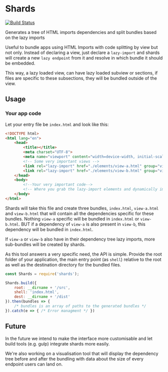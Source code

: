 # Shards

[![Build Status](https://travis-ci.org/paulvarache/shards.svg?branch=master)](https://travis-ci.org/paulvarache/shards)

Generates a tree of HTML imports dependencies and split bundles based on the lazy imports

Useful to bundle apps using HTML Imports with code splitting by view but not only. Instead of declaring a view, just declare a `lazy-import` and shards will create a new `lazy endpoint` from it and resolve in which bundle it should be embedded.

This way, a lazy loaded view, can have lazy loaded subview or sections, if files are specific to these subsections, they will be bundled outside of the view.

## Usage

### Your app code

Let your entry file be `index.html` and look like this:

```html
<!DOCTYPE html>
<html lang="en">
    <head>
        <title></title>
        <meta charset="UTF-8">
        <meta name="viewport" content="width=device-width, initial-scale=1">
        <!-- Some very important views -->
        <link rel="lazy-import" href="./elements/view-a.html" group="view-a">
        <link rel="lazy-import" href="./elements/view-b.html" group="view-b">
    </head>
    <body>
        <!--Your very important code-->
        <!-- Where you grab the lazy-import elements and dynamically import the one needed right now -->
    </body>
</html>
```

Shards will take this file and create three bundles, `index.html`, `view-a.html` and `view-b.html` that will contain all the dependencies specific for these bundles. Nothing `view-a` specific will be bundled in `index.html` or `view-b.html`. BUT if a dependency of `view-a` is also present in `view-b`, this dependency will be bundled in `index.html`.

If `view-a` or `view-b` also have in their dependency tree lazy imports, more sub-bundles will be created by shards.

As this tool answers a very specific need, the API is simple. Provide the root folder of your application, the main entry point (as `shell`) relative to the root as well as the destination directory for the bundled files.

```js
const Shards = require('shards');

Shards.build({
    root: __dirname + '/src',
    shell: 'index.html',
    dest: __dirname + '/dist'
}).then(bundles => {
    /* bundles is an array of paths to the generated bundles */
}).catch(e => { /* Error managment */ })
```

## Future

In the future we intend to make the interface more customisable and let build tools (e.g. gulp) integrate shards more easily.

We're also working on a visualisation tool that will display the dependency tree before and after the bundling with data about the size of every endpoint users can land on.
